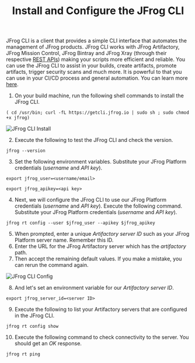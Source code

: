 ﻿---
title: "Install and Configure the JFrog CLI"
chapter: false
weight: 433
pre: "<b>4.3.3 </b>"
---

JFrog CLI is a client that provides a simple CLI interface that automates the management of JFrog products. JFrog CLI works with JFrog Artifactory, JFrog Mission Control, JFrog Bintray and JFrog Xray (through their respective [REST APIs](https://www.jfrog.com/confluence/display/JFROG/REST+API)) making your scripts more efficient and reliable. You can use the JFrog CLI to assist in your builds, create artifacts, promote artifacts, trigger security scans and much more. It is powerful to that you can use in your CI/CD process and general automation. You can learn more [here](https://www.jfrog.com/confluence/display/CLI/JFrog+CLI). 

1. On your build machine, run the following shell commands to install the JFrog CLI.

``
( cd /usr/bin; curl -fL https://getcli.jfrog.io | sudo sh ; sudo chmod +x jfrog)
``

![JFrog CLI Install](/images/jfrog-cli-install.png)

2. Execute the following to test the JFrog CLI and check the version.

``
jfrog --version
``

3. Set the following environment variables. Substitute your JFrog Platform credentials (_username_ and _API key_).

``
export jfrog_user=<username/email>
``

``
export jfrog_apikey=<api key>
``

4. Next, we will configure the JFrog CLI to use our JFrog Platform credentials (_username_ and _API key_). Execute the following command. Substitute your JFrog Platform credentials (_username_ and _API key_).

``
jfrog rt config --user $jfrog_user --apikey $jfrog_apikey
``

5. When prompted, enter a unique _Artifactory server ID_ such as your JFrog Platform server name. Remember this ID.
6. Enter the URL for the JFrog Artifactory server which has the _artifactory_ path.
7. Then accept the remaining default values. If you make a mistake, you can rerun the command again.

![JFrog CLI Config](/images/jfrog-cli-config.png)

8. And let's set an environment variable for our _Artifactory server ID_.

``
export jfrog_server_id=<server ID>
``

9. Execute the following to list your Artifactory servers that are configured in the JFrog CLI.

``
jfrog rt config show
``

10. Execute the following command to check connectivity to the server. You should get an _OK_ response.

``
jfrog rt ping
``
